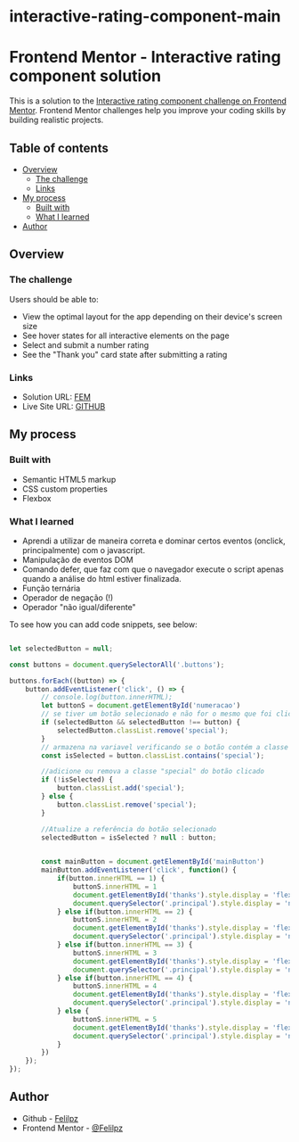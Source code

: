 # interactive-rating-component-main


# Frontend Mentor - Interactive rating component solution

This is a solution to the [Interactive rating component challenge on Frontend Mentor](https://www.frontendmentor.io/challenges/interactive-rating-component-koxpeBUmI). Frontend Mentor challenges help you improve your coding skills by building realistic projects. 

## Table of contents

- [Overview](#overview)
  - [The challenge](#the-challenge)
  - [Links](#links)
- [My process](#my-process)
  - [Built with](#built-with)
  - [What I learned](#what-i-learned)
- [Author](#author)


## Overview

### The challenge

Users should be able to:

- View the optimal layout for the app depending on their device's screen size
- See hover states for all interactive elements on the page
- Select and submit a number rating
- See the "Thank you" card state after submitting a rating

### Links

- Solution URL: [FEM](https://www.frontendmentor.io/solutions/interactive-rating-component-SGLSAJdyRB)
- Live Site URL: [GITHUB](https://felilpz.github.io/interactive-rating-component-main/)

## My process

### Built with

- Semantic HTML5 markup
- CSS custom properties
- Flexbox

### What I learned

- Aprendi a utilizar de maneira correta e dominar certos eventos (onclick, principalmente) com o javascript. 
- Manipulação de eventos DOM
- Comando defer, que faz com que o navegador execute o script apenas quando a análise do html estiver finalizada.
- Função ternária
- Operador de negação (!)
- Operador "não igual/diferente"

To see how you can add code snippets, see below:


```js

let selectedButton = null;

const buttons = document.querySelectorAll('.buttons');

buttons.forEach((button) => {
    button.addEventListener('click', () => {
        // console.log(button.innerHTML);
        let buttonS = document.getElementById('numeracao')
        // se tiver um botão selecionado e não for o mesmo que foi clicado a classe special é removida
        if (selectedButton && selectedButton !== button) {
            selectedButton.classList.remove('special');
        }
        // armazena na variavel verificando se o botão contém a classe especial
        const isSelected = button.classList.contains('special');

        //adicione ou remova a classe "special" do botão clicado
        if (!isSelected) {
            button.classList.add('special');
        } else {
            button.classList.remove('special');
        }

        //Atualize a referência do botão selecionado 
        selectedButton = isSelected ? null : button;
        

        const mainButton = document.getElementById('mainButton')
        mainButton.addEventListener('click', function() {
            if(button.innerHTML == 1) {
                buttonS.innerHTML = 1
                document.getElementById('thanks').style.display = 'flex'
                document.querySelector('.principal').style.display = 'none'
            } else if(button.innerHTML == 2) {
                buttonS.innerHTML = 2
                document.getElementById('thanks').style.display = 'flex'
                document.querySelector('.principal').style.display = 'none'
            } else if(button.innerHTML == 3) {
                buttonS.innerHTML = 3
                document.getElementById('thanks').style.display = 'flex'
                document.querySelector('.principal').style.display = 'none'
            } else if(button.innerHTML == 4) {
                buttonS.innerHTML = 4
                document.getElementById('thanks').style.display = 'flex'
                document.querySelector('.principal').style.display = 'none'
            } else {
                buttonS.innerHTML = 5
                document.getElementById('thanks').style.display = 'flex'
                document.querySelector('.principal').style.display = 'none'
            }
        })
    });
});


```

## Author

- Github - [Felilpz](https://www.github.com/felilpz)
- Frontend Mentor - [@Felilpz](https://www.frontendmentor.io/profile/Felilpz)
